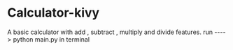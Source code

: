 # Calculator-kivy
  A basic calculator with add , subtract , multiply and divide features.
run ----> python main.py in terminal
